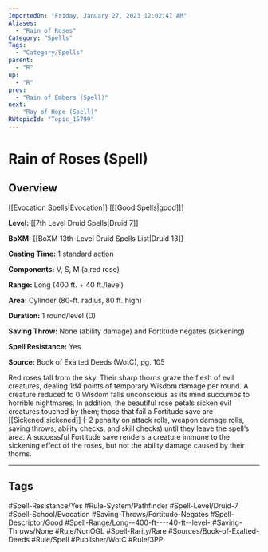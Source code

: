 ```yaml
---
ImportedOn: "Friday, January 27, 2023 12:02:47 AM"
Aliases:
  - "Rain of Roses"
Category: "Spells"
Tags:
  - "Category/Spells"
parent:
  - "R"
up:
  - "R"
prev:
  - "Rain of Embers (Spell)"
next:
  - "Ray of Hope (Spell)"
RWtopicId: "Topic_15799"
---
```

# Rain of Roses (Spell)
## Overview
[[Evocation Spells|Evocation]] \[[[Good Spells|good]]]

**Level:** [[7th Level Druid Spells|Druid 7]]

**BoXM:** [[BoXM 13th-Level Druid Spells List|Druid 13]]

**Casting Time:** 1 standard action

**Components:** V, S, M (a red rose)

**Range:** Long (400 ft. + 40 ft./level)

**Area:** Cylinder (80-ft. radius, 80 ft. high)

**Duration:** 1 round/level (D)

**Saving Throw:** None (ability damage) and Fortitude negates (sickening)

**Spell Resistance:** Yes

**Source:** Book of Exalted Deeds (WotC), pg. 105

Red roses fall from the sky. Their sharp thorns graze the flesh of evil creatures, dealing 1d4 points of temporary Wisdom damage per round. A creature reduced to 0 Wisdom falls unconscious as its mind succumbs to horrible nightmares. In addition, the beautiful rose petals sicken evil creatures touched by them; those that fail a Fortitude save are [[Sickened|sickened]] (–2 penalty on attack rolls, weapon damage rolls, saving throws, ability checks, and skill checks) until they leave the spell’s area. A successful Fortitude save renders a creature immune to the sickening effect of the roses, but not the ability damage caused by their thorns.


---
## Tags
#Spell-Resistance/Yes #Rule-System/Pathfinder #Spell-Level/Druid-7 #Spell-School/Evocation #Saving-Throws/Fortitude-Negates #Spell-Descriptor/Good #Spell-Range/Long--400-ft----40-ft--level- #Saving-Throws/None #Rule/NonOGL #Spell-Rarity/Rare #Sources/Book-of-Exalted-Deeds #Rule/Spell #Publisher/WotC #Rule/3PP

